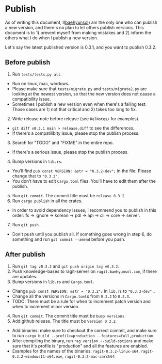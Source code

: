 # Publish

As of writing this document, I([baehyunsol]) am the only one who can publish a new version, and there's no plan to let others publish versions. This document is to 1) prevent myself from making mistakes and 2) inform the others what I do when I publish a new version.

Let's say the latest published version is 0.3.1, and you want to publish 0.3.2.

## Before publish

1. Run `tests/tests.py all`.
  - Run on linux, mac, windows.
  - Please make sure that `tests/migrate.py` and `tests/migrate2.py` are looking at the newest version, so that the new version does not cause a compatibility issue.
  - Sometimes I publish a new version even when there's a failing test. Those cases are 1) not that critical and 2) takes too long to fix.
2. Write release note before release (see `RelNotes/` for examples).
  - `git diff v0.3.1 main > release.diff` to see the differences.
  - If there's a compatilibity issue, please stop the publish process.
3. Search for "TODO" and "FIXME" in the entire repo.
  - If there's a serious issue, please stop the publish process.
4. Bump versions in `lib.rs`.
  - You'll find `pub const VERSION: &str = "0.3.2-dev";` in the file. Please change that to `"0.3.2"`.
  - You don't have to edit `Cargo.toml` files. You'll have to edit them after the publish.
5. Run `git commit`. The commit title must be `release 0.3.2`.
6. Run `cargo publish` in all the crates.
  - In order to avoid dependency issues, I recommend you to publish in this order: fs -> ignore -> korean -> pdl -> api -> cli -> core -> server.
7. Run `git push`.
  - Don't push until you publish all. If something goes wrong in step 6, do something and run `git commit --amend` before you push.

## After publish

1. Run `git tag v0.3.2` and `git push origin tag v0.3.2`.
2. Push knowledge-bases to ragit-server on `ragit.baehyunsol.com`, if there are updates.
3. Bump versions in `lib.rs` and `Cargo.toml`.
  - Change `pub const VERSION: &str = "0.3.2";` in `lib.rs` to `"0.3.3-dev";`.
  - Change all the versions in `Cargo.toml`s from `0.3.2` to `0.3.3`.
  - TODO: There must be a rule for when to increment patch version and when to increment minor version.
4. Run `git commit`. The commit title must be `bump versions`.
5. Add github release. The title must be `Version 0.3.2`.
  - Add binaries: make sure to checkout the correct commit, and make sure to run `cargo build --profile=production --features=full,production`.
  - After compiling the binary, run `rag version --build-options` and make sure that it's profile is "production" and all the features are enabled.
  - Examples for the names of the binaries: `ragit-0.3.2-linux-x64`, `ragit-0.3.2-windows11-x64.exe`, `ragit-0.3.2-mac-aarch64`

[baehyunsol]: https://github.com/baehyunsol
